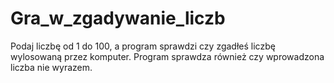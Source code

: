 # Gra_w_zgadywanie_liczb
Podaj liczbę od 1 do 100, a program sprawdzi czy zgadłeś liczbę wylosowaną przez komputer.
Program sprawdza również czy wprowadzona liczba nie wyrazem.
